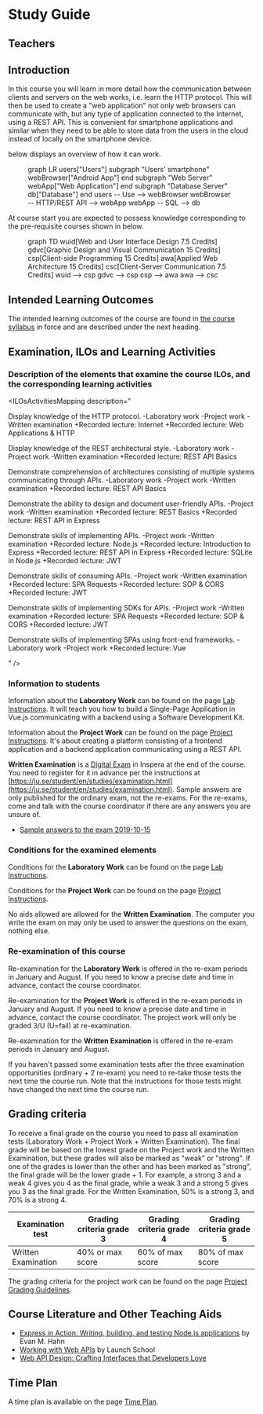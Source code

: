 # Study Guide
<StudyGuideInfo
    course-name="Client-Server Communication"
    ladok-code="TSPK18"
    credits="7.5"
    course-coordinator="Peter Larsson-Green"
    examiner="Johan Kohlin"
    ping-pong-event="Client-Server Communication - TSPK18 - A19"
    ping-pong-password="TSPK18A1934"
/>

## Teachers
<StudyGuideTeachers
    :teachers='[{
        name: "Peter Larsson-Green",
        photo: "peter-larsson-green.jpeg",
        roles: ["Course coordinator", "lecturer", "lab assistant"],
        description: "Has studied and followed the development of the web since 2004 and received his Master of Science in Computer Science at Linköping University in 2014. He has been working as programming teacher (part time) since 2010 at both Linköping University and Jönköping University.",
        email: "Peter.Larsson-Green@ju.se",
        phone: "036 - 10 17 35",
        website: "https://ju.se/en/personinfo.html?sign=LarPet"
    }, {
        name: "Johan Kohlin",
        photo: "johan-kohlin.jpeg",
        roles: ["Examiner"],
        description: "Has been teaching web development and web design since 2006 for communication students at HLK and since 2016 he teaches JavaScript and misc. web technologies at JTH, primarily to New Media Design students.",
        email: "Johan.Kohlin@ju.se",
        phone: "036 - 10 15 09",
        website: "https://ju.se/en/personinfo.html?sign=KoJo"
    }, {
        name: "Linus Rudbeck",
        photo: "linus-rudbeck.jpeg",
        roles: ["Lab assistant"],
        description: "Former JTH student that studied the program Software Engineering and Mobile Platforms. Started the company Red Capes IT together with Daniel Fransén after he graduated. ",
        email: "",
        phone: "",
        website: "https://redcapesit.se/author/linus/"
    }]'
/>

## Introduction
In this course you will learn in more detail how the communication between clients and servers on the web works, i.e. learn the HTTP protocol. This will then be used to create a "web application" not only web browsers can communicate with, but any type of application connected to the Internet, using a REST API. This is convenient for smartphone applications and similar when they need to be able to store data from the users in the cloud instead of locally on the smartphone device.

<FigureNumber /> below displays an overview of how it can work. 

<Figure caption="Common web application architecture.">
<mermaid>
graph LR
	users["Users"]
	subgraph "Users' smartphone"
        webBrowser["Android App"]
    end
	subgraph "Web Server"
        webApp["Web Application"]
    end
    subgraph "Database Server"
    	db["Database"]
    end
    users -- Use --> webBrowser
    webBrowser -- HTTP/REST API --> webApp
    webApp -- SQL --> db
</mermaid>
</Figure>

At course start you are expected to possess knowledge corresponding to the pre-requisite courses shown in <FigureNumber /> below. 

<Figure caption="Prerequisites for this course.">
<mermaid>
graph TD
	wuid[Web and User Interface Design 7.5 Credits]
	gdvc[Graphic Design and Visual Communication 15 Credits]
	csp[Client-side Programming 15 Credits]
	awa[Applied Web Architecture 15 Credits]
	csc[Client-Server Communication 7.5 Credits]
	wuid --> csp
	gdvc --> csp
	csp --> awa
	awa --> csc
</mermaid>
</Figure>

## Intended Learning Outcomes
The intended learning outcomes of the course are found in [the course syllabus](course-syllabus/) in force and are described under the next heading.

## Examination, ILOs and Learning Activities

### Description of the elements that examine the course ILOs, and the corresponding learning activities
<ILOsActivitiesMapping description="

Display knowledge of the HTTP protocol.
-Laboratory work
-Project work
-Written examination
+Recorded lecture: Internet
+Recorded lecture: Web Applications & HTTP

Display knowledge of the REST architectural style.
-Laboratory work
-Project work
-Written examination
+Recorded lecture: REST API Basics

Demonstrate comprehension of architectures consisting of multiple systems communicating through APIs.
-Laboratory work
-Project work
-Written examination
+Recorded lecture: REST API Basics

Demonstrate the ability to design and document user-friendly APIs.
-Project work
-Written examination
+Recorded lecture: REST Basics
+Recorded lecture: REST API in Express

Demonstrate skills of implementing APIs.
-Project work
-Written examination
+Recorded lecture: Node.js
+Recorded lecture: Introduction to Express
+Recorded lecture: REST API in Express
+Recorded lecture: SQLite in Node.js
+Recorded lecture: JWT

Demonstrate skills of consuming APIs.
-Project work
-Written examination
+Recorded lecture: SPA Requests
+Recorded lecture: SOP & CORS
+Recorded lecture: JWT

Demonstrate skills of implementing SDKs for APIs.
-Project work
-Written examination
+Recorded lecture: SPA Requests
+Recorded lecture: SOP & CORS
+Recorded lecture: JWT

Demonstrate skills of implementing SPAs using front-end frameworks.
-Laboratory work
-Project work
+Recorded lecture: Vue

" />

### Information to students
Information about the **Laboratory Work** can be found on the page [Lab Instructions](lab-instructions/). It will teach you how to build a Single-Page Application in Vue.js communicating with a backend using a Software Development Kit.

Information about the **Project Work** can be found on the page [Project Instructions](project-instructions/). It's about creating a platform consisting of a frontend application and a backend application communicating using a REST API.

**Written Examination** is a [Digital Exam](https://ju.se/student/en/digital-exam.html) in Inspera at the end of the course. You need to register for it in advance per the instructions at [https://ju.se/student/en/studies/examination.html](https://ju.se/student/en/studies/examination.html). Sample answers are only published for the ordinary exam, not the re-exams. For the re-exams, come and talk with the course coordinator if there are any answers you are unsure of.

* [Sample answers to the exam 2019-10-15](static-files/exam-2019-10-15-sample-answers.txt)

### Conditions for the examined elements
Conditions for the **Laboratory Work** can be found on the page [Lab Instructions](lab-instructions/).

Conditions for the **Project Work** can be found on the page [Project Instructions](project-instructions/).

No aids allowed are allowed for the **Written Examination**. The computer you write the exam on may only be used to answer the questions on the exam, nothing else.

### Re-examination of this course
Re-examination for the **Laboratory Work** is offered in the re-exam periods in January and August. If you need to know a precise date and time in advance, contact the course coordinator.

Re-examination for the **Project Work** is offered in the re-exam periods in January and August. If you need to know a precise date and time in advance, contact the course coordinator. The project work will only be graded 3/U (U=fail) at re-examination.

Re-examination for the **Written Examination** is offered in the re-exam periods in January and August.

If you haven't passed some examination tests after the three examination opportunities (ordinary + 2 re-exam) you need to re-take those tests the next time the course run. Note that the instructions for those tests might have changed the next time the course run.

## Grading criteria
To receive a final grade on the course you need to pass all examination tests (Laboratory Work + Project Work + Written Examination). The final grade will be based on the lowest grade on the Project work and the Written Examination, but these grades will also be marked as "weak" or "strong". If one of the grades is lower than the other and has been marked as "strong", the final grade will be the lower grade + 1. For example, a strong 3 and a weak 4 gives you 4 as the final grade, while a weak 3 and a strong 5 gives you 3 as the final grade. For the Written Examination, 50% is a strong 3, and 70% is a strong 4.

| Examination test | Grading criteria grade 3 | Grading criteria grade 4 | Grading criteria grade 5 |
|---|---|---|---|
| Written Examination | 40% or max score | 60% of max score | 80% of max score |

The grading criteria for the project work can be found on the page [Project Grading Guidelines](project-grading-guidelines/).

## Course Literature and Other Teaching Aids
* [Express in Action: Writing, building, and testing Node.js applications](http://proquestcombo.safaribooksonline.com.proxy.library.ju.se/book/programming/javascript/9781617292422) by Evan M. Hahn
* [Working with Web APIs](https://launchschool.com/books/working_with_apis) by Launch School
* [Web API Design: Crafting Interfaces that Developers Love](https://pages.apigee.com/rs/apigee/images/api-design-ebook-2012-03.pdf)

## Time Plan
A time plan is available on the page [Time Plan](time-plan/).